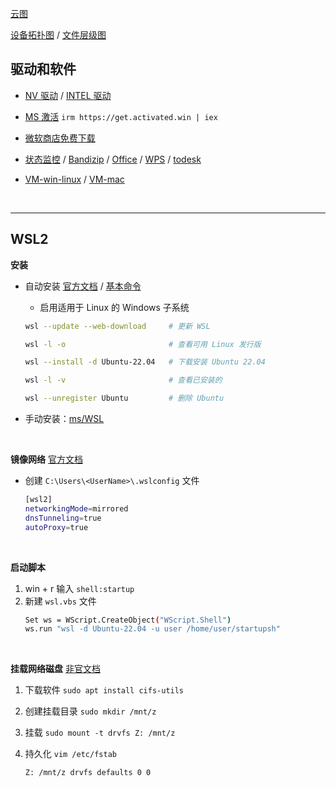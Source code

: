 [云图](https://cloud-atlas.readthedocs.io/zh-cn/latest/index.html)

[设备拓扑图](https://www.kdocs.cn/view/l/cvkIlSwbLP8Q) / [文件层级图](https://www.kdocs.cn/view/l/cqwqBmcLAQpT)


## 驱动和软件

* [NV 驱动](https://www.nvidia.com/en-us/software/nvidia-app/) / [INTEL 驱动](https://www.intel.com/content/www/us/en/support/detect.html)

* [MS 激活](https://github.com/massgravel/Microsoft-Activation-Scripts) `irm https://get.activated.win | iex`

* [微软商店免费下载](https://store.rg-adguard.net/)

* [状态监控](https://github.com/zhongyang219/TrafficMonitor) / [Bandizip](https://www.bandisoft.com/bandizip/) / [Office](https://otp.landian.vip/zh-cn/download.html) / [WPS](https://www.wps.cn/) / [todesk](https://dl.todesk.com/windows/ToDesk_Lite.exe)

* [VM-win-linux](https://support.broadcom.com/group/ecx/productdownloads?subfamily=VMware%20Workstation%20Pro) / [VM-mac](https://support.broadcom.com/group/ecx/productdownloads?subfamily=VMware%20Fusion)


<br>

---

## WSL2

**安装**

* 自动安装 [官方文档](https://learn.microsoft.com/en-us/windows/wsl/install) / [基本命令](https://learn.microsoft.com/zh-cn/windows/wsl/basic-commands)
    
    * 启用适用于 Linux 的 Windows 子系统
    
    ```sh
    wsl --update --web-download     # 更新 WSL
    ```

    ```sh
    wsl -l -o                       # 查看可用 Linux 发行版
    ```

    ```sh
    wsl --install -d Ubuntu-22.04   # 下载安装 Ubuntu 22.04
    ```

    ```sh
    wsl -l -v                       # 查看已安装的
    ```

    ```sh
    wsl --unregister Ubuntu         # 删除 Ubuntu
    ```
    

* 手动安装：[ms/WSL](https://github.com/microsoft/WSL/releases)

<br>

**镜像网络** [官方文档](https://learn.microsoft.com/zh-cn/windows/wsl/networking#mirrored-mode-networking)

* 创建 `C:\Users\<UserName>\.wslconfig` 文件
    ```sh
    [wsl2]
    networkingMode=mirrored
    dnsTunneling=true
    autoProxy=true
    ```

<br>

**启动脚本**

1. win + r 输入  `shell:startup`
2. 新建 `wsl.vbs` 文件
    ```sh
    Set ws = WScript.CreateObject("WScript.Shell")        
    ws.run "wsl -d Ubuntu-22.04 -u user /home/user/startupsh"
    ```

<br>

**挂载网络磁盘** [非官文档](https://www.public-health.uiowa.edu/it/support/kb48568/)

1. 下载软件 `sudo apt install cifs-utils`

2. 创建挂载目录 `sudo mkdir /mnt/z`

3. 挂载 `sudo mount -t drvfs Z: /mnt/z`

4. 持久化 `vim /etc/fstab`
    ```sh
    Z: /mnt/z drvfs defaults 0 0
    ```
